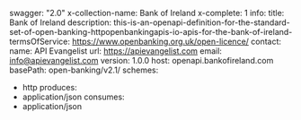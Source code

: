 swagger: "2.0"
x-collection-name: Bank of Ireland
x-complete: 1
info:
  title: Bank of Ireland
  description: this-is-an-openapi-definition-for-the-standard-set-of-open-banking-httpopenbankingapis-io-apis-for-the-bank-of-ireland-
  termsOfService: https://www.openbanking.org.uk/open-licence/
  contact:
    name: API Evangelist
    url: https://apievangelist.com
    email: info@apievangelist.com
  version: 1.0.0
host: openapi.bankofireland.com
basePath: open-banking/v2.1/
schemes:
- http
produces:
- application/json
consumes:
- application/json